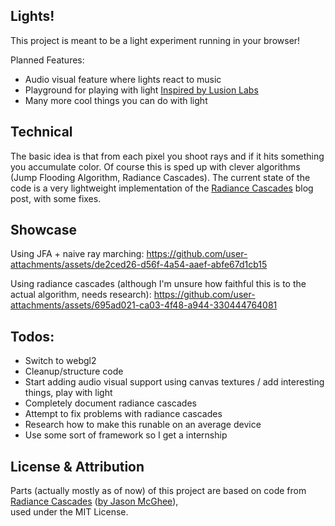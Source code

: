 ## Lights!

This project is meant to be a light experiment running in your browser!

Planned Features:

- Audio visual feature where lights react to music
- Playground for playing with light [Inspired by Lusion Labs](https://akari.lusion.co/#home)
- Many more cool things you can do with light

## Technical

The basic idea is that from each pixel you shoot rays and if it hits something you accumulate color. Of course this is sped up with clever algorithms (Jump Flooding Algorithm, Radiance Cascades). The current state of the code is a very lightweight implementation of the [Radiance Cascades](https://jason.today/rc) blog post, with some fixes.


## Showcase

Using JFA + naive ray marching:
https://github.com/user-attachments/assets/de2ced26-d56f-4a54-aaef-abfe67d1cb15


Using radiance cascades (although I'm unsure how faithful this is to the actual algorithm, needs research):
https://github.com/user-attachments/assets/695ad021-ca03-4f48-a944-330444764081


## Todos:

- Switch to webgl2
- Cleanup/structure code
- Start adding audio visual support using canvas textures / add interesting things, play with light
- Completely document radiance cascades
- Attempt to fix problems with radiance cascades
- Research how to make this runable on an average device
- Use some sort of framework so I get a internship



## License & Attribution
Parts (actually mostly as of now) of this project are based on code from [Radiance Cascades](https://jason.today/rc) ([by  Jason McGhee](https://github.com/jasonjmcghee)),  
used under the MIT License.
